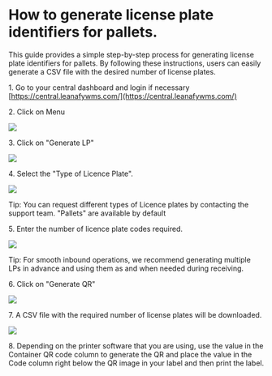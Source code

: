 # How to generate license plate identifiers for pallets.

This guide provides a simple step-by-step process for generating license plate identifiers for pallets. By following these instructions, users can easily generate a CSV file with the desired number of license plates.

1\. Go to your central dashboard and login if necessary [https://central.leanafywms.com/](https://central.leanafywms.com/)


2\. Click on Menu

![](https://ajeuwbhvhr.cloudimg.io/colony-recorder.s3.amazonaws.com/files/2023-08-17/13645322-317d-4521-9513-575d30a6d4b2/ascreenshot.jpeg?tl_px=0,0&br_px=1719,961&force_format=png&width=1120.0&wat=1&wat_opacity=0.7&wat_gravity=northwest&wat_url=https://colony-recorder.s3.us-west-1.amazonaws.com/images/watermarks/FB923C_standard.png&wat_pad=65,49)


3\. Click on "Generate LP"

![](https://ajeuwbhvhr.cloudimg.io/colony-recorder.s3.amazonaws.com/files/2023-08-17/d1a43a94-ada4-498b-9855-26809a3b9282/ascreenshot.jpeg?tl_px=0,463&br_px=1719,1424&force_format=png&width=1120.0&wat=1&wat_opacity=0.7&wat_gravity=northwest&wat_url=https://colony-recorder.s3.us-west-1.amazonaws.com/images/watermarks/FB923C_standard.png&wat_pad=195,276)


4\. Select the "Type of Licence Plate".

![](https://ajeuwbhvhr.cloudimg.io/colony-recorder.s3.amazonaws.com/files/2023-08-17/f5c90b73-0cca-45d3-bf26-daedb8fa7722/ascreenshot.jpeg?tl_px=0,0&br_px=1719,961&force_format=png&width=1120.0&wat=1&wat_opacity=0.7&wat_gravity=northwest&wat_url=https://colony-recorder.s3.us-west-1.amazonaws.com/images/watermarks/FB923C_standard.png&wat_pad=481,254)


Tip: You can request different types of Licence plates by contacting the support team. "Pallets" are available by default


5\. Enter the number of licence plate codes required.

![](https://ajeuwbhvhr.cloudimg.io/colony-recorder.s3.amazonaws.com/files/2023-08-17/5313dac0-8827-48c4-9151-262df8b5ca3f/ascreenshot.jpeg?tl_px=0,207&br_px=1719,1168&force_format=png&width=1120.0&wat=1&wat_opacity=0.7&wat_gravity=northwest&wat_url=https://colony-recorder.s3.us-west-1.amazonaws.com/images/watermarks/FB923C_standard.png&wat_pad=326,276)


Tip: For smooth inbound operations, we recommend generating multiple LPs in advance and using them as and when needed during receiving.


6\. Click on "Generate QR"

![](https://ajeuwbhvhr.cloudimg.io/colony-recorder.s3.amazonaws.com/files/2023-08-17/d22c0a48-b7ff-4eb0-a399-f1d27d8315ce/ascreenshot.jpeg?tl_px=0,343&br_px=1719,1304&force_format=png&width=1120.0&wat=1&wat_opacity=0.7&wat_gravity=northwest&wat_url=https://colony-recorder.s3.us-west-1.amazonaws.com/images/watermarks/FB923C_standard.png&wat_pad=303,277)


7\. A CSV file with the required number of license plates will be downloaded.

![](https://ajeuwbhvhr.cloudimg.io/colony-recorder.s3.amazonaws.com/files/2023-08-17/7fcde728-9f82-46f2-89d0-f70418569fc7/user_cropped_screenshot.jpeg?tl_px=0,71&br_px=1510,1033&force_format=png&width=1120.0)


8\. Depending on the printer software that you are using, use the value in the Container QR code column to generate the QR and place the value in the Code column right below the QR image in your label and then print the label. 

